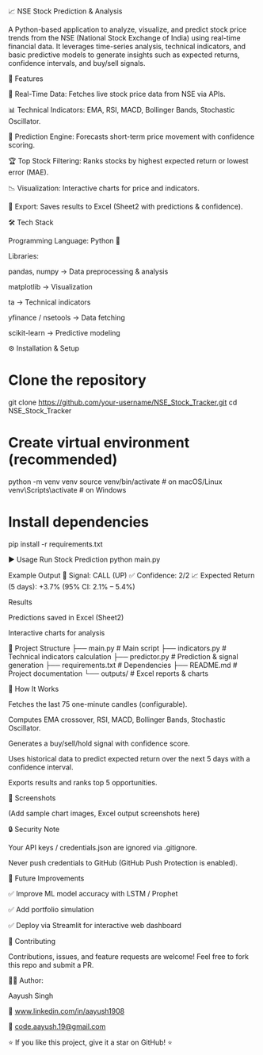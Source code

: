 📈 NSE Stock Prediction & Analysis

A Python-based application to analyze, visualize, and predict stock price trends from the NSE (National Stock Exchange of India) using real-time financial data.
It leverages time-series analysis, technical indicators, and basic predictive models to generate insights such as expected returns, confidence intervals, and buy/sell signals.

🚀 Features

🔗 Real-Time Data: Fetches live stock price data from NSE via APIs.

📊 Technical Indicators: EMA, RSI, MACD, Bollinger Bands, Stochastic Oscillator.

🔮 Prediction Engine: Forecasts short-term price movement with confidence scoring.

🏆 Top Stock Filtering: Ranks stocks by highest expected return or lowest error (MAE).

📉 Visualization: Interactive charts for price and indicators.

📝 Export: Saves results to Excel (Sheet2 with predictions & confidence).

🛠️ Tech Stack

Programming Language: Python 🐍

Libraries:

pandas, numpy → Data preprocessing & analysis

matplotlib → Visualization

ta → Technical indicators

yfinance / nsetools → Data fetching

scikit-learn → Predictive modeling

⚙️ Installation & Setup
# Clone the repository
git clone https://github.com/your-username/NSE_Stock_Tracker.git
cd NSE_Stock_Tracker

# Create virtual environment (recommended)
python -m venv venv
source venv/bin/activate   # on macOS/Linux
venv\Scripts\activate      # on Windows

# Install dependencies
pip install -r requirements.txt

▶️ Usage
Run Stock Prediction
python main.py

Example Output
🧠 Signal: CALL (UP)
✅ Confidence: 2/2
📈 Expected Return (5 days): +3.7%  (95% CI: 2.1% – 5.4%)

Results

Predictions saved in Excel (Sheet2)

Interactive charts for analysis

📂 Project Structure
├── main.py               # Main script
├── indicators.py         # Technical indicators calculation
├── predictor.py          # Prediction & signal generation
├── requirements.txt      # Dependencies
├── README.md             # Project documentation
└── outputs/              # Excel reports & charts

🧠 How It Works

Fetches the last 75 one-minute candles (configurable).

Computes EMA crossover, RSI, MACD, Bollinger Bands, Stochastic Oscillator.

Generates a buy/sell/hold signal with confidence score.

Uses historical data to predict expected return over the next 5 days with a confidence interval.

Exports results and ranks top 5 opportunities.

📸 Screenshots

(Add sample chart images, Excel output screenshots here)

🔒 Security Note

Your API keys / credentials.json are ignored via .gitignore.

Never push credentials to GitHub (GitHub Push Protection is enabled).

📌 Future Improvements

✅ Improve ML model accuracy with LSTM / Prophet

✅ Add portfolio simulation

✅ Deploy via Streamlit for interactive web dashboard

🤝 Contributing

Contributions, issues, and feature requests are welcome!
Feel free to fork this repo and submit a PR.

👨‍💻 Author:

Aayush Singh

💼 www.linkedin.com/in/aayush1908

📧 code.aayush.19@gmail.com

⭐ If you like this project, give it a star on GitHub! ⭐